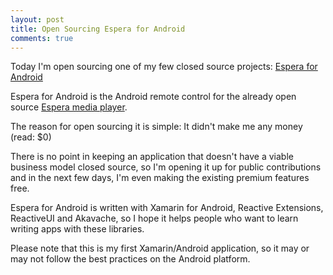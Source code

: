 ```yaml
---
layout: post
title: Open Sourcing Espera for Android
comments: true
---
```


Today I'm open sourcing one of my few closed source projects: [Espera for Android](https://github.com/flagbug/Espera.Mobile)

Espera for Android is the Android remote control for the already open source [Espera media player](https://github.com/flagbug/Espera).

The reason for open sourcing it is simple: It didn't make me any money (read: $0)

There is no point in keeping an application that doesn't have a viable business model closed source, 
so I'm opening it up for public contributions and in the next few days, 
I'm even making the existing premium features free.

Espera for Android is written with Xamarin for Android, Reactive Extensions, ReactiveUI and Akavache, 
so I hope it helps people who want to learn writing apps with these libraries.

Please note that this is my first Xamarin/Android application, 
so it may or may not follow the best practices on the Android platform.
